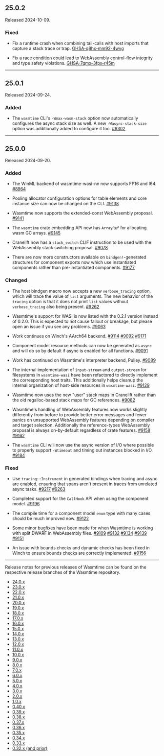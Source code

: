 ## 25.0.2

Released 2024-10-09.

### Fixed

* Fix a runtime crash when combining tail-calls with host imports that capture a
  stack trace or trap.
  [GHSA-q8hx-mm92-4wvg](https://github.com/bytecodealliance/wasmtime/security/advisories/GHSA-q8hx-mm92-4wvg)

* Fix a race condition could lead to WebAssembly control-flow integrity and type
  safety violations.
  [GHSA-7qmx-3fpx-r45m](https://github.com/bytecodealliance/wasmtime/security/advisories/GHSA-7qmx-3fpx-r45m)

--------------------------------------------------------------------------------

## 25.0.1

Released 2024-09-24.

### Added

* The `wasmtime` CLI's `-Wmax-wasm-stack` option now automatically configures
  the async stack size as well. A new `-Wasync-stack-size` option was
  additionally added to configure it too.
  [#9302](https://github.com/bytecodealliance/wasmtime/pull/9302)

--------------------------------------------------------------------------------

## 25.0.0

Released 2024-09-20.

### Added

* The WinML backend of wasmtime-wasi-nn now supports FP16 and I64.
  [#8964](https://github.com/bytecodealliance/wasmtime/pull/8964)

* Pooling allocator configuration options for table elements and core instance
  size can now be changed on the CLI.
  [#9138](https://github.com/bytecodealliance/wasmtime/pull/9138)

* Wasmtime now supports the extended-const WebAssembly proposal.
  [#9141](https://github.com/bytecodealliance/wasmtime/pull/9141)

* The `wasmtime` crate embedding API now has `ArrayRef` for allocating wasm GC
  arrays.
  [#9145](https://github.com/bytecodealliance/wasmtime/pull/9145)

* Cranelift now has a `stack_switch` CLIF instruction to be used with the
  WebAssembly stack switching proposal.
  [#9078](https://github.com/bytecodealliance/wasmtime/pull/9078)

* There are now more constructors available on `bindgen!`-generated structures
  for component exports now which use instantiated components rather than
  pre-instantiated components.
  [#9177](https://github.com/bytecodealliance/wasmtime/pull/9177)

### Changed

* The host bindgen macro now accepts a new `verbose_tracing` option, which will
  trace the value of `list` arguments. The new behavior of the `tracing` option
  is that it does not print `list` values without `verbose_tracing` also being
  present.
  [#9262](https://github.com/bytecodealliance/wasmtime/pull/9262)

* Wasmtime's support for WASI is now listed with the 0.2.1 version instead of
  0.2.0. This is expected to not cause fallout or breakage, but please open an
  issue if you see any problems.
  [#9063](https://github.com/bytecodealliance/wasmtime/pull/9063)

* Work continues on Winch's AArch64 backend.
  [#9114](https://github.com/bytecodealliance/wasmtime/pull/9114)
  [#9092](https://github.com/bytecodealliance/wasmtime/pull/9092)
  [#9171](https://github.com/bytecodealliance/wasmtime/pull/9171)

* Component model resource methods can now be generated as `async` and will do
  so by default if async is enabled for all functions.
  [#9091](https://github.com/bytecodealliance/wasmtime/pull/9091)

* Work has continued on Wasmtime's interpreter backend, Pulley.
  [#9089](https://github.com/bytecodealliance/wasmtime/pull/9089)

* The internal implementation of `input-stream` and `output-stream` for
  filesystems in `wasmtime-wasi` have been refactored to directly implement
  the corresponding host traits. This additionally helps cleanup the internal
  organization of host-side resources in `wasmtime-wasi`.
  [#9129](https://github.com/bytecodealliance/wasmtime/pull/9129)

* Wasmtime now uses the new "user" stack maps in Cranelift rather than the old
  regalloc-based stack maps for GC references.
  [#9082](https://github.com/bytecodealliance/wasmtime/pull/9082)

* Wasmtime's handling of WebAssembly features now works slightly differently
  from before to provide better error messages and fewer panics on unsupported
  WebAssembly features depending on compiler and target selection. Additionally
  the reference-types WebAssembly proposal is always on-by-default regardless of
  crate features.
  [#9158](https://github.com/bytecodealliance/wasmtime/pull/9158)
  [#9162](https://github.com/bytecodealliance/wasmtime/pull/9162)

* The `wasmtime` CLI will now use the async version of I/O where possible to
  properly support `-Wtimeout` and timing out instances blocked in I/O.
  [#9184](https://github.com/bytecodealliance/wasmtime/pull/9184)

### Fixed

* Use `tracing::Instrument` in generated bindings when tracing and async are
  enabled, ensuring that spans aren't present in traces from unrelated async
  tasks.
  [#9217](https://github.com/bytecodealliance/wasmtime/pull/9217)
  [#9263](https://github.com/bytecodealliance/wasmtime/pull/9263)

* Completed support for the `CallHook` API when using the component model.
  [#9196](https://github.com/bytecodealliance/wasmtime/pull/9196)

* The compile time for a component model `enum` type with many cases should be
  much improved now.
  [#9122](https://github.com/bytecodealliance/wasmtime/pull/9122)

* Some minor bugfixes have been made for when Wasmtime is working with split
  DWARF in WebAssembly files.
  [#9109](https://github.com/bytecodealliance/wasmtime/pull/9109)
  [#9132](https://github.com/bytecodealliance/wasmtime/pull/9132)
  [#9134](https://github.com/bytecodealliance/wasmtime/pull/9134)
  [#9139](https://github.com/bytecodealliance/wasmtime/pull/9139)
  [#9151](https://github.com/bytecodealliance/wasmtime/pull/9151)

* An issue with bounds checks and dynamic checks has been fixed in Winch to
  ensure bounds checks are correctly implemented.
  [#9156](https://github.com/bytecodealliance/wasmtime/pull/9156)

--------------------------------------------------------------------------------

Release notes for previous releases of Wasmtime can be found on the respective
release branches of the Wasmtime repository.

<!-- ARCHIVE_START -->
* [24.0.x](https://github.com/bytecodealliance/wasmtime/blob/release-24.0.0/RELEASES.md)
* [23.0.x](https://github.com/bytecodealliance/wasmtime/blob/release-23.0.0/RELEASES.md)
* [22.0.x](https://github.com/bytecodealliance/wasmtime/blob/release-22.0.0/RELEASES.md)
* [21.0.x](https://github.com/bytecodealliance/wasmtime/blob/release-21.0.0/RELEASES.md)
* [20.0.x](https://github.com/bytecodealliance/wasmtime/blob/release-20.0.0/RELEASES.md)
* [19.0.x](https://github.com/bytecodealliance/wasmtime/blob/release-19.0.0/RELEASES.md)
* [18.0.x](https://github.com/bytecodealliance/wasmtime/blob/release-18.0.0/RELEASES.md)
* [17.0.x](https://github.com/bytecodealliance/wasmtime/blob/release-17.0.0/RELEASES.md)
* [16.0.x](https://github.com/bytecodealliance/wasmtime/blob/release-16.0.0/RELEASES.md)
* [15.0.x](https://github.com/bytecodealliance/wasmtime/blob/release-15.0.0/RELEASES.md)
* [14.0.x](https://github.com/bytecodealliance/wasmtime/blob/release-14.0.0/RELEASES.md)
* [13.0.x](https://github.com/bytecodealliance/wasmtime/blob/release-13.0.0/RELEASES.md)
* [12.0.x](https://github.com/bytecodealliance/wasmtime/blob/release-12.0.0/RELEASES.md)
* [11.0.x](https://github.com/bytecodealliance/wasmtime/blob/release-11.0.0/RELEASES.md)
* [10.0.x](https://github.com/bytecodealliance/wasmtime/blob/release-10.0.0/RELEASES.md)
* [9.0.x](https://github.com/bytecodealliance/wasmtime/blob/release-9.0.0/RELEASES.md)
* [8.0.x](https://github.com/bytecodealliance/wasmtime/blob/release-8.0.0/RELEASES.md)
* [7.0.x](https://github.com/bytecodealliance/wasmtime/blob/release-7.0.0/RELEASES.md)
* [6.0.x](https://github.com/bytecodealliance/wasmtime/blob/release-6.0.0/RELEASES.md)
* [5.0.x](https://github.com/bytecodealliance/wasmtime/blob/release-5.0.0/RELEASES.md)
* [4.0.x](https://github.com/bytecodealliance/wasmtime/blob/release-4.0.0/RELEASES.md)
* [3.0.x](https://github.com/bytecodealliance/wasmtime/blob/release-3.0.0/RELEASES.md)
* [2.0.x](https://github.com/bytecodealliance/wasmtime/blob/release-2.0.0/RELEASES.md)
* [1.0.x](https://github.com/bytecodealliance/wasmtime/blob/release-1.0.0/RELEASES.md)
* [0.40.x](https://github.com/bytecodealliance/wasmtime/blob/release-0.40.0/RELEASES.md)
* [0.39.x](https://github.com/bytecodealliance/wasmtime/blob/release-0.39.0/RELEASES.md)
* [0.38.x](https://github.com/bytecodealliance/wasmtime/blob/release-0.38.0/RELEASES.md)
* [0.37.x](https://github.com/bytecodealliance/wasmtime/blob/release-0.37.0/RELEASES.md)
* [0.36.x](https://github.com/bytecodealliance/wasmtime/blob/release-0.36.0/RELEASES.md)
* [0.35.x](https://github.com/bytecodealliance/wasmtime/blob/release-0.35.0/RELEASES.md)
* [0.34.x](https://github.com/bytecodealliance/wasmtime/blob/release-0.34.0/RELEASES.md)
* [0.33.x](https://github.com/bytecodealliance/wasmtime/blob/release-0.33.0/RELEASES.md)
* [0.32.x (and prior)](https://github.com/bytecodealliance/wasmtime/blob/release-0.32.0/RELEASES.md)
